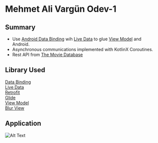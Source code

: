 
# Mehmet Ali Vargün Odev-1



## Summary
- Use [Android Data Binding](https://developer.android.com/topic/libraries/data-binding) wih [Live Data](https://developer.android.com/topic/libraries/architecture/livedata)  to glue [View Model](https://developer.android.com/topic/libraries/architecture/viewmodel)  and Android.  
- Asynchronous communications implemented with KotlinX Coroutines.
- Rest API from  [The Movie Database](https://developers.themoviedb.org/3) 


## Library Used

[Data Binding](https://developer.android.com/topic/libraries/data-binding)  
[Live Data](https://developer.android.com/topic/libraries/architecture/livedata)  
[Retrofit](https://square.github.io/retrofit/)  
[Glide](https://github.com/bumptech/glide)  
[View Model](https://developer.android.com/topic/libraries/architecture/viewmodel)  
[Blur View](https://github.com/Dimezis/BlurView)

## Application
![Alt Text](https://media.giphy.com/media/N412dtiZCmGOFgeOfH/giphy.gif)



